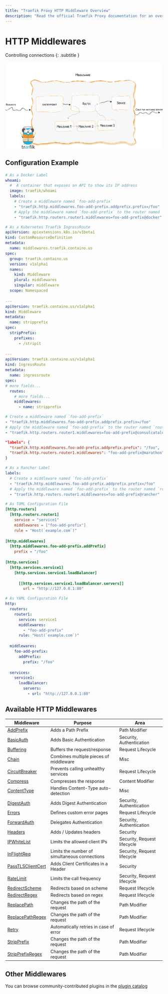 ```yaml
---
title: "Traefik Proxy HTTP Middleware Overview"
description: "Read the official Traefik Proxy documentation for an overview of the available HTTP middleware."
---
```


# HTTP Middlewares

Controlling connections
{: .subtitle }

![Overview](../../assets/img/middleware/overview.png)

## Configuration Example

```yaml tab="Docker"
# As a Docker Label
whoami:
  #  A container that exposes an API to show its IP address
  image: traefik/whoami
  labels:
    # Create a middleware named `foo-add-prefix`
    - "traefik.http.middlewares.foo-add-prefix.addprefix.prefix=/foo"
    # Apply the middleware named `foo-add-prefix` to the router named `router1`
    - "traefik.http.routers.router1.middlewares=foo-add-prefix@docker"
```

```yaml tab="Kubernetes IngressRoute"
# As a Kubernetes Traefik IngressRoute
apiVersion: apiextensions.k8s.io/v1beta1
kind: CustomResourceDefinition
metadata:
  name: middlewares.traefik.containo.us
spec:
  group: traefik.containo.us
  version: v1alpha1
  names:
    kind: Middleware
    plural: middlewares
    singular: middleware
  scope: Namespaced

---
apiVersion: traefik.containo.us/v1alpha1
kind: Middleware
metadata:
  name: stripprefix
spec:
  stripPrefix:
    prefixes:
      - /stripit

---
apiVersion: traefik.containo.us/v1alpha1
kind: IngressRoute
metadata:
  name: ingressroute
spec:
# more fields...
  routes:
    # more fields...
    middlewares:
      - name: stripprefix
```

```yaml tab="Consul Catalog"
# Create a middleware named `foo-add-prefix`
- "traefik.http.middlewares.foo-add-prefix.addprefix.prefix=/foo"
# Apply the middleware named `foo-add-prefix` to the router named `router1`
- "traefik.http.routers.router1.middlewares=foo-add-prefix@consulcatalog"
```

```json tab="Marathon"
"labels": {
  "traefik.http.middlewares.foo-add-prefix.addprefix.prefix": "/foo",
  "traefik.http.routers.router1.middlewares": "foo-add-prefix@marathon"
}
```

```yaml tab="Rancher"
# As a Rancher Label
labels:
  # Create a middleware named `foo-add-prefix`
  - "traefik.http.middlewares.foo-add-prefix.addprefix.prefix=/foo"
  # Apply the middleware named `foo-add-prefix` to the router named `router1`
  - "traefik.http.routers.router1.middlewares=foo-add-prefix@rancher"
```

```toml tab="File (TOML)"
# As TOML Configuration File
[http.routers]
  [http.routers.router1]
    service = "service1"
    middlewares = ["foo-add-prefix"]
    rule = "Host(`example.com`)"

[http.middlewares]
  [http.middlewares.foo-add-prefix.addPrefix]
    prefix = "/foo"

[http.services]
  [http.services.service1]
    [http.services.service1.loadBalancer]

      [[http.services.service1.loadBalancer.servers]]
        url = "http://127.0.0.1:80"
```

```yaml tab="File (YAML)"
# As YAML Configuration File
http:
  routers:
    router1:
      service: service1
      middlewares:
        - "foo-add-prefix"
      rule: "Host(`example.com`)"

  middlewares:
    foo-add-prefix:
      addPrefix:
        prefix: "/foo"

  services:
    service1:
      loadBalancer:
        servers:
          - url: "http://127.0.0.1:80"
```

## Available HTTP Middlewares

| Middleware                                | Purpose                                           | Area                        |
|-------------------------------------------|---------------------------------------------------|-----------------------------|
| [AddPrefix](addprefix.md)                 | Adds a Path Prefix                                | Path Modifier               |
| [BasicAuth](basicauth.md)                 | Adds Basic Authentication                         | Security, Authentication    |
| [Buffering](buffering.md)                 | Buffers the request/response                      | Request Lifecycle           |
| [Chain](chain.md)                         | Combines multiple pieces of middleware            | Misc                        |
| [CircuitBreaker](circuitbreaker.md)       | Prevents calling unhealthy services               | Request Lifecycle           |
| [Compress](compress.md)                   | Compresses the response                           | Content Modifier            |
| [ContentType](contenttype.md)             | Handles Content-Type auto-detection               | Misc                        |
| [DigestAuth](digestauth.md)               | Adds Digest Authentication                        | Security, Authentication    |
| [Errors](errorpages.md)                   | Defines custom error pages                        | Request Lifecycle           |
| [ForwardAuth](forwardauth.md)             | Delegates Authentication                          | Security, Authentication    |
| [Headers](headers.md)                     | Adds / Updates headers                            | Security                    |
| [IPWhiteList](ipwhitelist.md)             | Limits the allowed client IPs                     | Security, Request lifecycle |
| [InFlightReq](inflightreq.md)             | Limits the number of simultaneous connections     | Security, Request lifecycle |
| [PassTLSClientCert](passtlsclientcert.md) | Adds Client Certificates in a Header              | Security                    |
| [RateLimit](ratelimit.md)                 | Limits the call frequency                         | Security, Request lifecycle |
| [RedirectScheme](redirectscheme.md)       | Redirects based on scheme                         | Request lifecycle           |
| [RedirectRegex](redirectregex.md)         | Redirects based on regex                          | Request lifecycle           |
| [ReplacePath](replacepath.md)             | Changes the path of the request                   | Path Modifier               |
| [ReplacePathRegex](replacepathregex.md)   | Changes the path of the request                   | Path Modifier               |
| [Retry](retry.md)                         | Automatically retries in case of error            | Request lifecycle           |
| [StripPrefix](stripprefix.md)             | Changes the path of the request                   | Path Modifier               |
| [StripPrefixRegex](stripprefixregex.md)   | Changes the path of the request                   | Path Modifier               |


## Other Middlewares

You can browse community-contributed plugins in the [plugin catalog](https://pilot.traefik.io/plugins)
